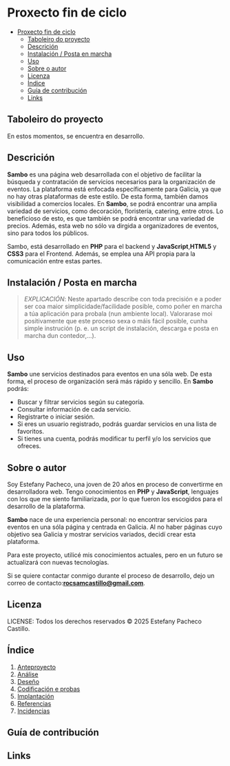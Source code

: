# Proxecto fin de ciclo

- [Proxecto fin de ciclo](#proxecto-fin-de-ciclo)
  - [Taboleiro do proyecto](#taboleiro-do-proyecto)
  - [Descrición](#descrición)
  - [Instalación / Posta en marcha](#instalación--posta-en-marcha)
  - [Uso](#uso)
  - [Sobre o autor](#sobre-o-autor)
  - [Licenza](#licenza)
  - [Índice](#índice)
  - [Guía de contribución](#guía-de-contribución)
  - [Links](#links)



## Taboleiro do proyecto
En estos momentos, se encuentra en desarrollo.

## Descrición

**Sambo** es una página web desarrollada con el objetivo de facilitar la búsqueda y contratación de servicios necesarios para la organización de eventos. 
La plataforma está enfocada específicamente para Galicia, ya que no hay otras plataformas de este estilo. De esta forma, también damos visibilidad a comercios locales.
En **Sambo**, se  podrá encontrar una amplia variedad de servicios, como decoración, floristería, catering, entre otros. Lo beneficioso de esto, es que también se podrá encontrar una variedad de precios. Además, esta web no sólo va dirgida a organizadores de eventos, sino para todos los públicos.

Sambo, está desarrollado en **PHP** para el backend y **JavaScript**,**HTML5** y **CSS3** para el Frontend. Además, se emplea una API propia para la comunicación entre estas partes.


## Instalación / Posta en marcha

> *EXPLICACIÓN*: Neste apartado describe con toda precisión e a poder ser coa maior simplicidade/facilidade posible, como poñer en marcha a túa aplicación para probala (nun ambiente local). Valorarase moi positivamente que este proceso sexa o máis fácil posible, cunha simple instrución (p. e. un script de instalación, descarga e posta en marcha dun contedor,...).
>

## Uso

**Sambo** une servicios destinados para eventos en una sóla web. De esta forma, el proceso de organización será más rápido y sencillo.
En **Sambo** podrás:
- Buscar y filtrar servicios según su categoría.
- Consultar información de cada servicio.
- Registrarte o iniciar sesión.
- Si eres un usuario registrado, podrás guardar servicios en una lista de favoritos.
- Si tienes una cuenta, podrás modificar tu perfil y/o los servicios que ofreces.


## Sobre o autor

Soy Estefany Pacheco, una joven de 20 años en proceso de convertirme en desarrolladora web. Tengo conocimientos  en **PHP** y **JavaScript**, lenguajes con los que me siento familiarizada, por lo que fueron los escogidos para el desarrollo de la plataforma.

**Sambo** nace de una experiencia personal: no encontrar servicios para eventos en una sóla página y centrada en Galicia. Al no haber páginas cuyo objetivo sea Galicia y mostrar servicios variados, decidí crear esta plataforma.

Para este proyecto, utilicé mis conocimientos actuales, pero en un futuro se actualizará con nuevas tecnologías.

Si se quiere contactar conmigo durante el proceso de desarrollo, dejo un correo de contacto:**rocsamcastillo@gmail.com**.


## Licenza

LICENSE: Todos los derechos reservados © 2025 Estefany Pacheco Castillo.

## Índice


1. [Anteproyecto](doc/templates/1_Anteproxecto.md)
2. [Análise](doc/templates/2_Analise.md)
3. [Deseño](doc/templates/3_Deseño.md)
4. [Codificación e probas](doc/templates/4_Codificacion_e_probas.md)
5. [Implantación](doc/templates/5_Implantación.md)
6. [Referencias](doc/templates/6_Referencias.md)
7. [Incidencias](doc/templates/7_Incidencias.md)

## Guía de contribución


## Links